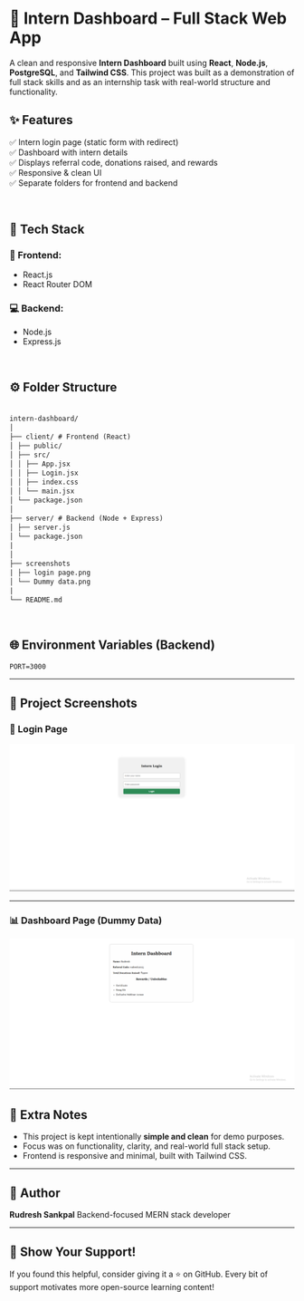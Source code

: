 # 🚀 Intern Dashboard – Full Stack Web App

A clean and responsive **Intern Dashboard** built using **React**, **Node.js**, **PostgreSQL**, and **Tailwind CSS**. This project was built as a demonstration of full stack skills and as an internship task with real-world structure and functionality.

## ✨ Features

✅ Intern login page (static form with redirect)  
✅ Dashboard with intern details  
✅ Displays referral code, donations raised, and rewards  
✅ Responsive & clean UI  
✅ Separate folders for frontend and backend

<br/>

## 🔧 Tech Stack

### 🧠 Frontend:

- React.js
- React Router DOM

### 💻 Backend:

- Node.js
- Express.js

<br/>

## ⚙️ Folder Structure

```

intern-dashboard/
│
├── client/ # Frontend (React)
│ ├── public/
│ ├── src/
│ │ ├── App.jsx
│ │ ├── Login.jsx
│ │ ├── index.css
│ │ └── main.jsx
│ └── package.json
│
├── server/ # Backend (Node + Express)
│ ├── server.js
│ └── package.json
|
│
├── screenshots
| ├── login page.png
│ └── Dummy data.png
|
└── README.md

```

<br/>

## 🌐 Environment Variables (Backend)

```env
PORT=3000
```

---

## 📸 Project Screenshots

### 🔐 Login Page

<img src="./screenshots/login page.png" width="600" alt="Login Page" />

---

### 📊 Dashboard Page (Dummy Data)

<img src="./screenshots/Dummy data.png" width="600" alt="Dashboard Page" />

## 📁 Extra Notes

- This project is kept intentionally **simple and clean** for demo purposes.
- Focus was on functionality, clarity, and real-world full stack setup.
- Frontend is responsive and minimal, built with Tailwind CSS.

---

## 💼 Author

**Rudresh Sankpal**
Backend-focused MERN stack developer

---

## 🌟 Show Your Support!

If you found this helpful, consider giving it a ⭐ on GitHub. Every bit of support motivates more open-source learning content!

```

```
